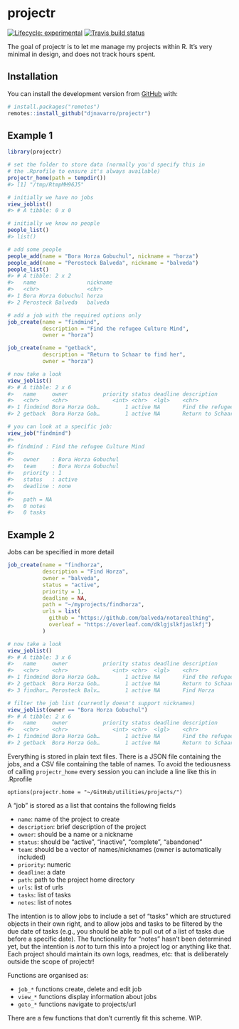 
<!-- README.md is generated from README.Rmd. Please edit that file -->

# projectr

<!-- badges: start -->

[![Lifecycle:
experimental](https://img.shields.io/badge/lifecycle-experimental-orange.svg)](https://www.tidyverse.org/lifecycle/#experimental)
[![Travis build
status](https://travis-ci.org/djnavarro/projectr.svg?branch=master)](https://travis-ci.org/djnavarro/projectr)
<!-- badges: end -->

The goal of projectr is to let me manage my projects within R. It’s very
minimal in design, and does not track hours spent.

## Installation

You can install the development version from
[GitHub](https://github.com/) with:

``` r
# install.packages("remotes")
remotes::install_github("djnavarro/projectr")
```

## Example 1

``` r
library(projectr)

# set the folder to store data (normally you'd specify this in
# the .Rprofile to ensure it's always available)
projectr_home(path = tempdir())
#> [1] "/tmp/RtmpMH96J5"

# initially we have no jobs
view_joblist()
#> # A tibble: 0 x 0

# initially we know no people
people_list()
#> list()

# add some people
people_add(name = "Bora Horza Gobuchul", nickname = "horza")
people_add(name = "Perosteck Balveda", nickname = "balveda")
people_list()
#> # A tibble: 2 x 2
#>   name                nickname
#>   <chr>               <chr>   
#> 1 Bora Horza Gobuchul horza   
#> 2 Perosteck Balveda   balveda

# add a job with the required options only
job_create(name = "findmind", 
           description = "Find the refugee Culture Mind", 
           owner = "horza")

job_create(name = "getback", 
           description = "Return to Schaar to find her", 
           owner = "horza")

# now take a look
view_joblist()
#> # A tibble: 2 x 6
#>   name     owner           priority status deadline description            
#>   <chr>    <chr>              <int> <chr>  <lgl>    <chr>                  
#> 1 findmind Bora Horza Gob…        1 active NA       Find the refugee Cultu…
#> 2 getback  Bora Horza Gob…        1 active NA       Return to Schaar to fi…

# you can look at a specific job:
view_job("findmind")
#> 
#> findmind : Find the refugee Culture Mind 
#> 
#>   owner    : Bora Horza Gobuchul 
#>   team     : Bora Horza Gobuchul 
#>   priority : 1 
#>   status   : active 
#>   deadline : none 
#> 
#>   path = NA 
#>   0 notes
#>   0 tasks
```

## Example 2

Jobs can be specified in more detail

``` r
job_create(name = "findhorza", 
           description = "Find Horza", 
           owner = "balveda",
           status = "active",
           priority = 1,
           deadline = NA,
           path = "~/myprojects/findhorza",
           urls = list(
             github = "https://github.com/balveda/notarealthing",
             overleaf = "https://overleaf.com/dklgjslkfjaslkfj")
           )

# now take a look
view_joblist()
#> # A tibble: 3 x 6
#>   name     owner           priority status deadline description            
#>   <chr>    <chr>              <int> <chr>  <lgl>    <chr>                  
#> 1 findmind Bora Horza Gob…        1 active NA       Find the refugee Cultu…
#> 2 getback  Bora Horza Gob…        1 active NA       Return to Schaar to fi…
#> 3 findhor… Perosteck Balv…        1 active NA       Find Horza

# filter the job list (currently doesn't support nicknames)
view_joblist(owner == "Bora Horza Gobuchul")
#> # A tibble: 2 x 6
#>   name     owner           priority status deadline description            
#>   <chr>    <chr>              <int> <chr>  <lgl>    <chr>                  
#> 1 findmind Bora Horza Gob…        1 active NA       Find the refugee Cultu…
#> 2 getback  Bora Horza Gob…        1 active NA       Return to Schaar to fi…
```

Everything is stored in plain text files. There is a JSON file
containing the jobs, and a CSV file containing the table of names. To
avoid the tediousness of calling `projectr_home` every session you can
include a line like this in .Rprofile

    options(projectr.home = "~/GitHub/utilities/projects/")

A “job” is stored as a list that contains the following fields

  - `name`: name of the project to create
  - `description`: brief description of the project
  - `owner`: should be a name or a nickname
  - `status`: should be “active”, “inactive”, “complete”, “abandoned”
  - `team`: should be a vector of names/nicknames (owner is
    automatically included)
  - `priority`: numeric
  - `deadline`: a date
  - `path`: path to the project home directory
  - `urls`: list of urls
  - `tasks`: list of tasks
  - `notes`: list of notes

The intention is to allow jobs to include a set of “tasks” which are
structured objects in their own right, and to allow jobs and tasks to be
filtered by the due date of tasks (e.g., you should be able to pull out
of a list of tasks due before a specific date). The functionality for
“notes” hasn’t been determined yet, but the intention is *not* to turn
this into a project log or anything like that. Each project should
maintain its own logs, readmes, etc: that is deliberately outside the
scope of projectr\!

Functions are organised as:

  - `job_*` functions create, delete and edit job
  - `view_*` functions display information about jobs
  - `goto_*` functions navigate to projects/url

There are a few functions that don’t currently fit this scheme. WIP.
